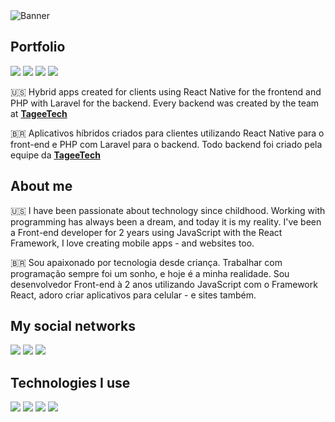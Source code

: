 <img src="https://i.imgur.com/fssgzVk.png" alt="Banner">

<h2>Portfolio</h2>

<div>
  <a href="https://onelink.to/99afmy"><img src="https://i.imgur.com/GJTXTxj.png"></a>
  <a href="https://onelink.to/4hqx4x"><img src="https://i.imgur.com/l5k9q1F.png"></a>
  <a href="https://onelink.to/2erbxw"><img src="https://i.imgur.com/0sJbOI0.png"></a>
  <a href="https://play.google.com/store/apps/details?id=com.capt.data"><img src="https://i.imgur.com/mw21eZT.png"></a>
</div>

<p>🇺🇸 Hybrid apps created for clients using React Native for the frontend and PHP with Laravel for the backend. Every backend was created by the team at <a href="https://github.com/TageeTech"><b>TageeTech</b></a></p>

<p>🇧🇷 Aplicativos híbridos criados para clientes utilizando React Native para o front-end e PHP com Laravel para o backend. Todo backend foi criado pela equipe da <a href="https://github.com/TageeTech"><b>TageeTech</b></a></p>

<h2>About me</h2>
<p>🇺🇸 I have been passionate about technology since childhood. Working with programming has always been a dream, and today it is my reality. I've been a Front-end developer for 2 years using JavaScript with the React Framework, I love creating mobile apps - and websites too.</p>

<p>🇧🇷 Sou apaixonado por tecnologia desde criança. Trabalhar com programação sempre foi um sonho, e hoje é a minha realidade. Sou desenvolvedor Front-end à 2 anos utilizando JavaScript com o Framework React, adoro criar aplicativos para celular - e sites também.</p>

<h2>My social networks</h2>
<div>
  <a href="https://www.linkedin.com/in/sammer-duarte-850410114"><img src="https://i.imgur.com/eoMpi2u.png"></a>
  <a href="https://contate.me/tagee.tech"><img src="https://i.imgur.com/Rzyug9n.png"></a> 
  <a href="https://discordapp.com/users/Sammer+Duarte#0793"><img src="https://i.imgur.com/Qb0hnAz.png"></a>
</div> 

<h2>Technologies I use</h2>
<div>
  <img src="https://i.imgur.com/EwHfSHg.png">
  <img src="https://i.imgur.com/zJvWL01.png">
  <img src="https://i.imgur.com/TkXuf7z.png">
  <img src="https://i.imgur.com/QWzmU8H.png">
</div>
